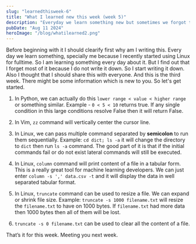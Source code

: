 ```yaml
---
slug: "learnedthisweek-6"
title: "What I learned new this week (week 5)"
description: "Everyday we learn something new but sometimes we forgot that because did not note that down. Specially I do, so I started to write down a small brief about everything I learned. And decided to share that with everyone on weekly basis so that others might learn something new."
pubDate: "Aug 11 2024"
heroImage: "/blog/whatilearned2.png"
---
```




Before beginning with it I should clearify first why am I writing this.
Every day we learn something, specially me because I recently started using Linux for fulltime. So I am learning something every day about it. But I find out that I forget most of it because I do not write it down.
So I start writing it down. Also I thought that I should share this with everyone. And this is the third week.
There might be some information which is new to you. So let's get started.


1. In Python, we can actually do this `lower range < value < higher range` or something similar. 
Example - `0 < 5 < 10` returns true. 
If any single condition in this large conditions resolve False then it will return False.
 
2. In Vim, `zz` command will vertically center the cursor line.

3. In Linux, we can pass multiple command separated by **semicolon** to run them sequentially.
Example: `cd dict; ls -a` it will change the directory to `dict` then run `ls -a` command.
The good part of it is that if the initial commands fail or do not exist lateral commands will still be executed.

4. In Linux, `column` command will print content of a file in a tabular form.
This is a really great tool for machine learning developers.
We can just enter `column -s ',' data.csv -t` and it will display the data in well separated tabular format.

5. In Linux, `truncate` command can be used to resize a file. 
We can expand or shrink file size.
Example: `truncate -s 1000 filename.txt` will resize the `filename.txt` to have on 1000 bytes.
If `filename.txt` had more data then 1000 bytes then all of them will be lost.

6. `truncate -s 0 filename.txt` can be used to clear all the content of a file.

That’s it for this week. Meeting you next week.

